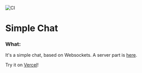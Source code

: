 ![CI](https://github.com/solarlime/help-desk/workflows/CI/badge.svg?branch=master)

# Simple Chat

### What:

It's a simple chat, based on Websockets. A server part is [here](https://github.com/solarlime/simple-chat-server).

Try it on [Vercel](https://simple-chat.solarlime.dev/)!
